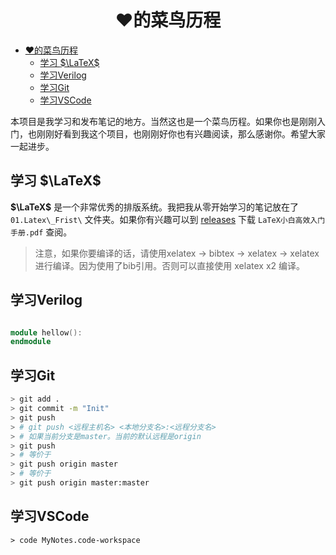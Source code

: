 <div align=center>

# ❤️的菜鸟历程
</div>

- [❤️的菜鸟历程](#️的菜鸟历程)
  - [学习 $\LaTeX$](#学习-latex)
  - [学习Verilog](#学习verilog)
  - [学习Git](#学习git)
  - [学习VSCode](#学习vscode)

本项目是我学习和发布笔记的地方。当然这也是一个菜鸟历程。如果你也是刚刚入门，也刚刚好看到我这个项目，也刚刚好你也有兴趣阅读，那么感谢你。希望大家一起进步。

## 学习 $\LaTeX$

**$\LaTeX$** 是一个非常优秀的排版系统。我把我从零开始学习的笔记放在了 `01.Latex\_Frist\` 文件夹。如果你有兴趣可以到 [releases](https://github.com/heartacker/MyNotes/releases) 下载 `LaTeX小白高效入门手册.pdf` 查阅。

>注意，如果你要编译的话，请使用xelatex -> bibtex -> xelatex -> xelatex进行编译。因为使用了bib引用。否则可以直接使用 xelatex x2 编译。


## 学习Verilog
```verilog

module hellow():
endmodule
```
## 学习Git

```bash
> git add .
> git commit -m "Init"
> git push
> # git push <远程主机名> <本地分支名>:<远程分支名>
> # 如果当前分支是master。当前的默认远程是origin
> git push
> # 等价于
> git push origin master
> # 等价于
> git push origin master:master
```

## 学习VSCode

```shell
> code MyNotes.code-workspace
```